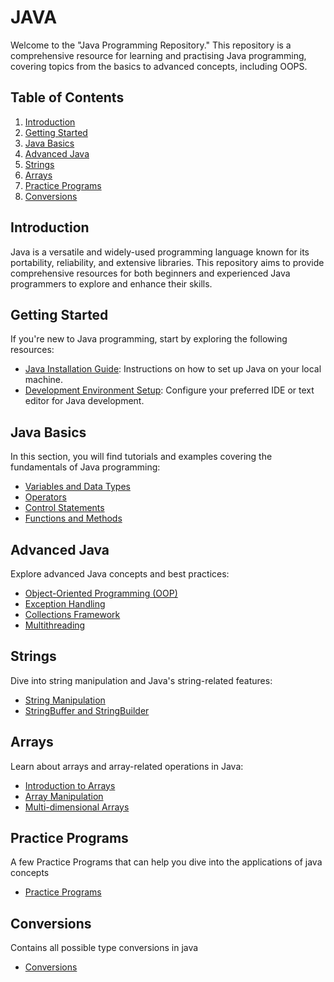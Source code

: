 # JAVA
Welcome to the "Java Programming Repository." This repository is a comprehensive resource for learning and practising Java programming, covering topics from the basics to advanced concepts, including OOPS.

## Table of Contents

1. [Introduction](#introduction)
2. [Getting Started](#getting-started)
3. [Java Basics](#java-basics)
4. [Advanced Java](#advanced-java)
5. [Strings](#strings)
6. [Arrays](#arrays)
7. [Practice Programs](#Practice-Programs)
8. [Conversions](#Conversions)


## Introduction

Java is a versatile and widely-used programming language known for its portability, reliability, and extensive libraries. This repository aims to provide comprehensive resources for both beginners and experienced Java programmers to explore and enhance their skills.

## Getting Started

If you're new to Java programming, start by exploring the following resources:

- [Java Installation Guide](getting-started/installation.md): Instructions on how to set up Java on your local machine.
- [Development Environment Setup](getting-started/development-environment.md): Configure your preferred IDE or text editor for Java development.

## Java Basics

In this section, you will find tutorials and examples covering the fundamentals of Java programming:

- [Variables and Data Types](Java/Basics)
- [Operators](Java/Basics)
- [Control Statements](Java/Basics)
- [Functions and Methods](Java/Basics)

## Advanced Java

Explore advanced Java concepts and best practices:
- [Object-Oriented Programming (OOP)](Java)
- [Exception Handling](Java/Exceptions)
- [Collections Framework](Java/Collections)
- [Multithreading](Java/MultiThreading)

## Strings

Dive into string manipulation and Java's string-related features:

- [String Manipulation](Java/String)
- [StringBuffer and StringBuilder](Java/String)

## Arrays

Learn about arrays and array-related operations in Java:

- [Introduction to Arrays](Java/Arrays)
- [Array Manipulation](Java/Arrays)
- [Multi-dimensional Arrays](Java/Arrays)

## Practice Programs

A few Practice Programs that can help you dive into the applications of java concepts

- [Practice Programs](Java/PracticePrograms)

## Conversions

Contains all possible type conversions in java
- [Conversions](Java/Conversions)

